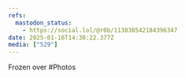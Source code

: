 ```yaml
---
refs:
  mastodon_status:
    - https://social.lol/@r0b/113838542184396347
date: 2025-01-16T14:38:22.377Z
media: ["529"]
---
```


Frozen over #Photos

